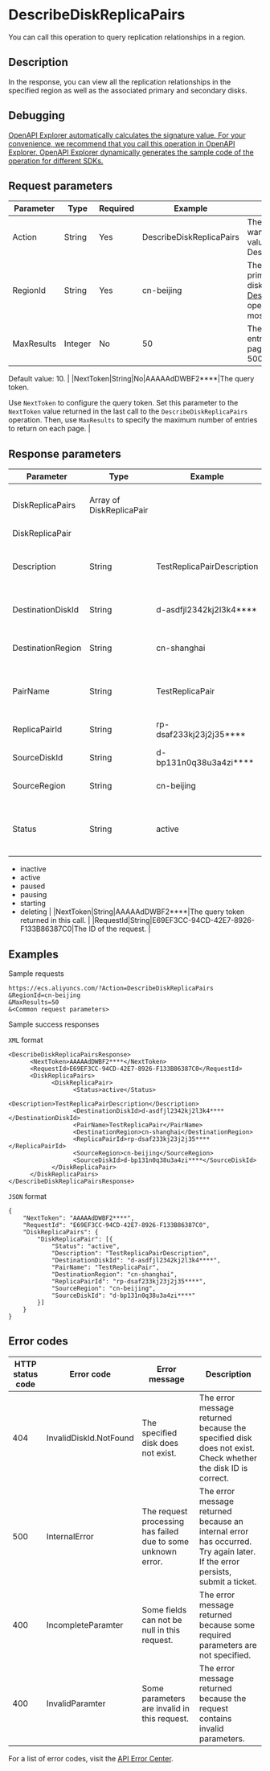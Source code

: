 # DescribeDiskReplicaPairs

You can call this operation to query replication relationships in a region.

## Description

In the response, you can view all the replication relationships in the specified region as well as the associated primary and secondary disks.

## Debugging

[OpenAPI Explorer automatically calculates the signature value. For your convenience, we recommend that you call this operation in OpenAPI Explorer. OpenAPI Explorer dynamically generates the sample code of the operation for different SDKs.](https://api.aliyun.com/#product=Ecs&api=DescribeDiskReplicaPairs&type=RPC&version=2014-05-26)

## Request parameters

|Parameter|Type|Required|Example|Description|
|---------|----|--------|-------|-----------|
|Action|String|Yes|DescribeDiskReplicaPairs|The operation that you want to perform. Set the value to DescribeDiskReplicaPairs. |
|RegionId|String|Yes|cn-beijing|The region ID of the primary or secondary disk. You can call the [DescribeRegions](~~25609~~) operation to query the most recent region list. |
|MaxResults|Integer|No|50|The maximum number of entries to return on each page. Valid values: 1 to 500.

Default value: 10. |
|NextToken|String|No|AAAAAdDWBF2\*\*\*\*|The query token.

Use `NextToken` to configure the query token. Set this parameter to the `NextToken` value returned in the last call to the `DescribeDiskReplicaPairs` operation. Then, use `MaxResults` to specify the maximum number of entries to return on each page. |

## Response parameters

|Parameter|Type|Example|Description|
|---------|----|-------|-----------|
|DiskReplicaPairs|Array of DiskReplicaPair| |Details about the replication relationships. |
|DiskReplicaPair| | | |
|Description|String|TestReplicaPairDescription|The description of the replication relationship. |
|DestinationDiskId|String|d-asdfjl2342kj2l3k4\*\*\*\*|The ID of the secondary disk. |
|DestinationRegion|String|cn-shanghai|The region ID of the secondary disk. |
|PairName|String|TestReplicaPair|The name of the replication relationship. |
|ReplicaPairId|String|rp-dsaf233kj23j2j35\*\*\*\*|The ID of the replication relationship. |
|SourceDiskId|String|d-bp131n0q38u3a4zi\*\*\*\*|The ID of the primary disk. |
|SourceRegion|String|cn-beijing|The region ID of the primary disk. |
|Status|String|active|The status of the replication relationship. Valid values:

-   inactive
-   active
-   paused
-   pausing
-   starting
-   deleting |
|NextToken|String|AAAAAdDWBF2\*\*\*\*|The query token returned in this call. |
|RequestId|String|E69EF3CC-94CD-42E7-8926-F133B86387C0|The ID of the request. |

## Examples

Sample requests

```
https://ecs.aliyuncs.com/?Action=DescribeDiskReplicaPairs
&RegionId=cn-beijing
&MaxResults=50
&<Common request parameters>
```

Sample success responses

`XML` format

```
<DescribeDiskReplicaPairsResponse>
      <NextToken>AAAAAdDWBF2****</NextToken>
      <RequestId>E69EF3CC-94CD-42E7-8926-F133B86387C0</RequestId>
      <DiskReplicaPairs>
            <DiskReplicaPair>
                  <Status>active</Status>
                  <Description>TestReplicaPairDescription</Description>
                  <DestinationDiskId>d-asdfjl2342kj2l3k4****</DestinationDiskId>
                  <PairName>TestReplicaPair</PairName>
                  <DestinationRegion>cn-shanghai</DestinationRegion>
                  <ReplicaPairId>rp-dsaf233kj23j2j35****</ReplicaPairId>
                  <SourceRegion>cn-beijing</SourceRegion>
                  <SourceDiskId>d-bp131n0q38u3a4zi****</SourceDiskId>
            </DiskReplicaPair>
      </DiskReplicaPairs>
</DescribeDiskReplicaPairsResponse>
```

`JSON` format

```
{
    "NextToken": "AAAAAdDWBF2****",
    "RequestId": "E69EF3CC-94CD-42E7-8926-F133B86387C0",
    "DiskReplicaPairs": {
        "DiskReplicaPair": [{
            "Status": "active",
            "Description": "TestReplicaPairDescription",
            "DestinationDiskId": "d-asdfjl2342kj2l3k4****",
            "PairName": "TestReplicaPair",
            "DestinationRegion": "cn-shanghai",
            "ReplicaPairId": "rp-dsaf233kj23j2j35****",
            "SourceRegion": "cn-beijing",
            "SourceDiskId": "d-bp131n0q38u3a4zi****"
        }]
    }
}
```

## Error codes

|HTTP status code|Error code|Error message|Description|
|----------------|----------|-------------|-----------|
|404|InvalidDiskId.NotFound|The specified disk does not exist.|The error message returned because the specified disk does not exist. Check whether the disk ID is correct.|
|500|InternalError|The request processing has failed due to some unknown error.|The error message returned because an internal error has occurred. Try again later. If the error persists, submit a ticket.|
|400|IncompleteParamter|Some fields can not be null in this request.|The error message returned because some required parameters are not specified.|
|400|InvalidParamter|Some parameters are invalid in this request.|The error message returned because the request contains invalid parameters.|

For a list of error codes, visit the [API Error Center](https://error-center.alibabacloud.com/status/product/Ecs).

